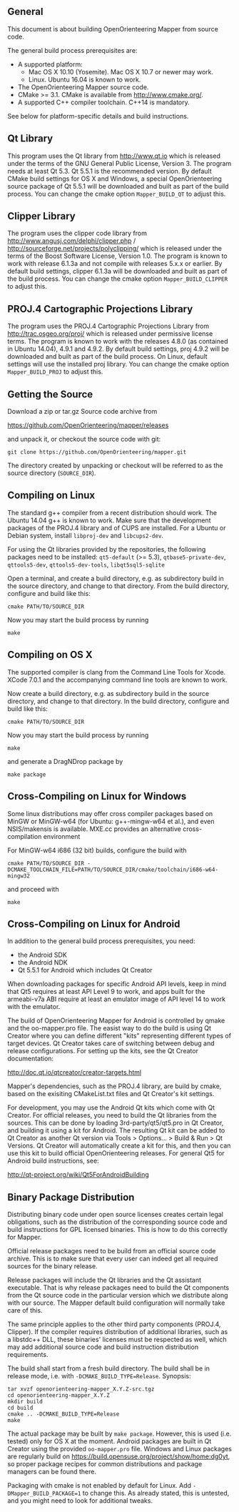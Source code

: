 ## General

This document is about building OpenOrienteering Mapper from source code. 

The general build process prerequisites are:
 - A supported platform: 
   - Mac OS X 10.10 (Yosemite). Mac OS X 10.7 or newer may work.
   - Linux. Ubuntu 16.04 is known to work.
 - The OpenOrienteering Mapper source code.
 - CMake >= 3.1.
   CMake is available from http://www.cmake.org/.
 - A supported C++ compiler toolchain. C++14 is mandatory.

See below for platform-specific details and build instructions.


## Qt Library

This program uses the Qt library from http://www.qt.io which is released
under the terms of the GNU General Public License, Version 3. 
The program needs at least Qt 5.3. Qt 5.5.1 is the recommended version.
By default CMake build settings for OS X and Windows,
a special OpenOrienteering source package of Qt 5.5.1 will be downloaded
and built as part of the build process.
You can change the cmake option `Mapper_BUILD_QT` to adjust this.


## Clipper Library

The program uses the clipper code library from 
http://www.angusj.com/delphi/clipper.php /
http://sourceforge.net/projects/polyclipping/
which is released under the terms of the Boost Software License, Version 1.0.
The program is known to work with release 6.1.3a and not compile with releases
5.x.x or earlier. By default build settings, clipper 6.1.3a will be downloaded
and built as part of the build process. 
You can change the cmake option `Mapper_BUILD_CLIPPER` to adjust this.


## PROJ.4 Cartographic Projections Library

The program uses the PROJ.4 Cartographic Projections Library from
http://trac.osgeo.org/proj/ which is released under permissive license terms.
The program is known to work with the releases 4.8.0 (as contained in Ubuntu
14.04), 4.9.1 and 4.9.2. By default build settings, proj 4.9.2 will be
downloaded and built as part of the build process. On Linux, default settings
will use the installed proj library.
You can change the cmake option `Mapper_BUILD_PROJ` to adjust this.


## Getting the Source

Download a zip or tar.gz Source code archive from

https://github.com/OpenOrienteering/mapper/releases

and unpack it, or checkout the source code with git:


```
git clone https://github.com/OpenOrienteering/mapper.git
```

The directory created by unpacking or checkout will be referred to as the
source directory (`SOURCE_DIR`).


## Compiling on Linux

The standard g++ compiler from a recent distribution should work. The Ubuntu
14.04 g++ is known to work. Make sure that the development packages of the
PROJ.4 library and of CUPS are installed. For a Ubuntu or Debian system, install
`libproj-dev` and `libcups2-dev`.

For using the Qt libraries provided by the repositories, the following packages
need to be installed:
`qt5-default` (>= 5.3), `qtbase5-private-dev`, `qttools5-dev`, `qttools5-dev-tools`, `libqt5sql5-sqlite`

Open a terminal, and create a build directory, e.g. as subdirectory build in
the source directory, and change to that directory. From the build directory,
configure and build like this:

```
cmake PATH/TO/SOURCE_DIR
```

Now you may start the build process by running

```
make
```


## Compiling on OS X

The supported compiler is clang from the Command Line Tools for Xcode.
XCode 7.0.1 and the accompanying command line tools are known to work.

Now create a build directory, e.g. as subdirectory build in the source
directory, and change to that directory. In the build directory, configure
and build like this:

```
cmake PATH/TO/SOURCE_DIR
```

Now you may start the build process by running

```
make
```

and generate a DragNDrop package by

```
make package
```


## Cross-Compiling on Linux for Windows

Some linux distributions may offer cross compiler packages based on MinGW or
MinGW-w64 (for Ubuntu: g++-mingw-w64 et al.), and even NSIS/makensis is
available. MXE.cc provides an alternative cross-compilation environment

For MinGW-w64 i686 (32 bit) builds, configure the build with

```
cmake PATH/TO/SOURCE_DIR -DCMAKE_TOOLCHAIN_FILE=PATH/TO/SOURCE_DIR/cmake/toolchain/i686-w64-mingw32
```

and proceed with

```
make
```


## Cross-Compiling on Linux for Android

In addition to the general build process prerequisites, you need:
 - the Android SDK
 - the Android NDK
 - Qt 5.5.1 for Android which includes Qt Creator

When downloading packages for specific Android API levels,
keep in mind that Qt5 requires at least API Level 9 to work, and apps
built for the armeabi-v7a ABI require at least an emulator image of API
level 14 to work with the emulator.

The build of OpenOrienteering Mapper for Android is controlled by qmake and the
oo-mapper.pro file. The easist way to do the build is using Qt Creator where you
can define different "kits" representing different types of target devices. 
Qt Creator takes care of switching between debug and release configurations.
For setting up the kits, see the Qt Creator documentation:

http://doc.qt.io/qtcreator/creator-targets.html

Mapper's dependencies, such as the PROJ.4 library, are build by cmake, based on
the exisiting CMakeList.txt files and Qt Creator's kit settings.

For development, you may use the Android Qt kits which come with Qt Creator.
For official releases, you need to build the Qt libraries from the sources.
This can be done by loading 3rd-party/qt5/qt5.pro in Qt Creator, and building
it using a kit for Android. The resulting Qt kit can be added to Qt Creator
as another Qt version via  Tools > Options... > Build & Run > Qt Versions.
Qt Creator will automatically create a kit for this, and then you can use this
kit to build official OpenOrienteering releases.
For general Qt5 for Android build instructions, see:

http://qt-project.org/wiki/Qt5ForAndroidBuilding


## Binary Package Distribution

Distributing binary code under open source licenses creates certain legal
obligations, such as the distribution of the corresponding source code and
build instructions for GPL licensed binaries. This is how to do this correctly
for Mapper.

Official release packages need to be build from an official source code archive.
This is to make sure that every user can indeed get all required sources for the
binary release.

Release packages will include the Qt libraries and the Qt assistant executable.
That is why release packages need to build the Qt components from the Qt source
code in the particular version which we distribute along with our source. The
Mapper default build configuration will normally take care of this.

The same principle applies to the other third party components (PROJ.4,
Clipper). If the compiler requires distribution of additional libraries, such
as a libstdc++ DLL, these binaries' licenses must be respected as well, which
may add additional source code and build instruction distribution requirements.

The build shall start from a fresh build directory. The build shall be in
release mode, i.e. with `-DCMAKE_BUILD_TYPE=Release`. Synopsis:

```
tar xvzf openorienteering-mapper_X.Y.Z-src.tgz
cd openorienteering-mapper_X.Y.Z
mkdir build
cd build
cmake .. -DCMAKE_BUILD_TYPE=Release
make
```

The actual package may be built by `make package`. However, this is used
(i.e. tested) only for OS X at the moment.
Android packages are built in Qt Creator using the provided `oo-mapper.pro` file.
Windows and Linux packages are regularly build on
https://build.opensuse.org/project/show/home:dg0yt, so proper package recipes for
common distributions and package managers can be found there.

Packaging with cmake is not enabled by default for Linux. Add `-DMapper_BUILD_PACKAGE=1`
to change this. As already stated, this is untested, and you might need to look for
additional tweaks.


